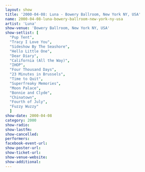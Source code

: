 ```yaml
---
layout: show
title: '2000-04-08: Luna - Bowery Ballroom, New York NY, USA'
name: 2000-04-08-luna-bowery-ballroom-new-york-ny-usa
artist: 'Luna'
show-venue: 'Bowery Ballroom, New York NY, USA'
show-setlist: [
  "Pup Tent",
  "Tracy I Love You",
  "Sideshow By The Seashore",
  "Hello Little One",
  "Dear Diary",
  "California (All the Way)",
  "IHOP",
  "Four Thousand Days",
  "23 Minutes in Brussels",
  "Time to Quit",
  "Superfreaky Memories",
  "Moon Palace",
  "Bonnie and Clyde",
  "Chinatown",
  "Fourth of July",
  "Fuzzy Wuzzy"
  ]
show-date: 2000-04-08
category: 2000
show-radio: 
show-lastfm: 
show-cancelled: 
performers: 
facebook-event-url: 
show-poster-url: 
show-ticket-url: 
show-venue-website: 
show-additional: 
---
```


